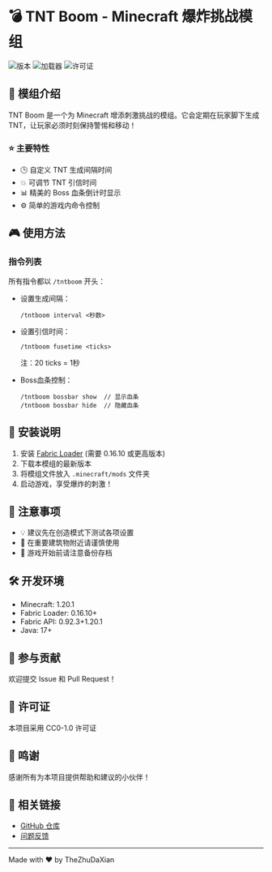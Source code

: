 # 💣 TNT Boom - Minecraft 爆炸挑战模组

![版本](https://img.shields.io/badge/Minecraft-1.20.1-brightgreen)
![加载器](https://img.shields.io/badge/Loader-Fabric-orange)
![许可证](https://img.shields.io/badge/License-CC0--1.0-blue)

## 📝 模组介绍

TNT Boom 是一个为 Minecraft 增添刺激挑战的模组。它会定期在玩家脚下生成 TNT，让玩家必须时刻保持警惕和移动！

### ⭐ 主要特性

- 🕒 自定义 TNT 生成间隔时间
- 💥 可调节 TNT 引信时间
- 📊 精美的 Boss 血条倒计时显示
- ⚙️ 简单的游戏内命令控制

## 🎮 使用方法

### 指令列表

所有指令都以 `/tntboom` 开头：

- 设置生成间隔：
  ```
  /tntboom interval <秒数>
  ```

- 设置引信时间：
  ```
  /tntboom fusetime <ticks>
  ```
  注：20 ticks = 1秒

- Boss血条控制：
  ```
  /tntboom bossbar show  // 显示血条
  /tntboom bossbar hide  // 隐藏血条
  ```

## 🔧 安装说明

1. 安装 [Fabric Loader](https://fabricmc.net/use/) (需要 0.16.10 或更高版本)
2. 下载本模组的最新版本
3. 将模组文件放入 `.minecraft/mods` 文件夹
4. 启动游戏，享受爆炸的刺激！

## 📌 注意事项

- 💡 建议先在创造模式下测试各项设置
- 🏰 在重要建筑物附近请谨慎使用
- 💾 游戏开始前请注意备份存档

## 🛠️ 开发环境

- Minecraft: 1.20.1
- Fabric Loader: 0.16.10+
- Fabric API: 0.92.3+1.20.1
- Java: 17+

## 👥 参与贡献

欢迎提交 Issue 和 Pull Request！

## 📜 许可证

本项目采用 CC0-1.0 许可证

## 🤝 鸣谢

感谢所有为本项目提供帮助和建议的小伙伴！

## 🔗 相关链接

- [GitHub 仓库](https://github.com/TheZhuDaXian/TNTBoom)
- [问题反馈](https://github.com/TheZhuDaXian/TNTBoom/issues)

---
Made with ❤️ by TheZhuDaXian

